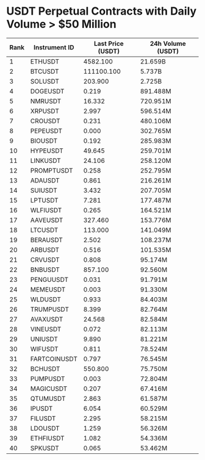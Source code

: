 # USDT Perpetual Contracts with Daily Volume > $50 Million

| Rank | Instrument ID | Last Price (USDT) | 24h Volume (USDT) |
|------|---------------|-------------------|-------------------|
| 1 | ETHUSDT | 4582.100 | 21.659B |
| 2 | BTCUSDT | 111100.100 | 5.737B |
| 3 | SOLUSDT | 203.900 | 2.725B |
| 4 | DOGEUSDT | 0.219 | 891.488M |
| 5 | NMRUSDT | 16.332 | 720.951M |
| 6 | XRPUSDT | 2.997 | 596.514M |
| 7 | CROUSDT | 0.231 | 480.106M |
| 8 | PEPEUSDT | 0.000 | 302.765M |
| 9 | BIOUSDT | 0.192 | 285.983M |
| 10 | HYPEUSDT | 49.645 | 259.701M |
| 11 | LINKUSDT | 24.106 | 258.120M |
| 12 | PROMPTUSDT | 0.258 | 252.795M |
| 13 | ADAUSDT | 0.861 | 216.261M |
| 14 | SUIUSDT | 3.432 | 207.705M |
| 15 | LPTUSDT | 7.281 | 177.487M |
| 16 | WLFIUSDT | 0.265 | 164.521M |
| 17 | AAVEUSDT | 327.460 | 153.776M |
| 18 | LTCUSDT | 113.000 | 141.049M |
| 19 | BERAUSDT | 2.502 | 108.237M |
| 20 | ARBUSDT | 0.516 | 101.535M |
| 21 | CRVUSDT | 0.808 | 95.174M |
| 22 | BNBUSDT | 857.100 | 92.560M |
| 23 | PENGUUSDT | 0.031 | 91.791M |
| 24 | MEMEUSDT | 0.003 | 91.330M |
| 25 | WLDUSDT | 0.933 | 84.403M |
| 26 | TRUMPUSDT | 8.399 | 82.764M |
| 27 | AVAXUSDT | 24.568 | 82.584M |
| 28 | VINEUSDT | 0.072 | 82.113M |
| 29 | UNIUSDT | 9.890 | 81.221M |
| 30 | WIFUSDT | 0.811 | 78.524M |
| 31 | FARTCOINUSDT | 0.797 | 76.545M |
| 32 | BCHUSDT | 550.800 | 75.750M |
| 33 | PUMPUSDT | 0.003 | 72.804M |
| 34 | MAGICUSDT | 0.207 | 67.416M |
| 35 | QTUMUSDT | 2.863 | 61.587M |
| 36 | IPUSDT | 6.054 | 60.529M |
| 37 | FILUSDT | 2.295 | 58.215M |
| 38 | LDOUSDT | 1.259 | 56.326M |
| 39 | ETHFIUSDT | 1.082 | 54.336M |
| 40 | SPKUSDT | 0.065 | 53.462M |
